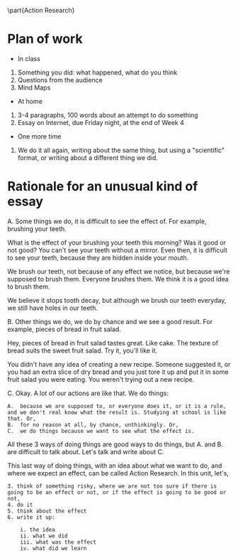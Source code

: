 \part{Action Research}

# Plan of work
	
* In class

1. Something you did: what happened, what do you think
2. Questions from the audience
3. Mind Maps

* At home

1. 3-4 paragraphs, 100 words about an attempt to do something
2. Essay on Internet, due Friday night, at the end of Week 4

* One more time

1. We do it all again, writing about the same thing, but using a "scientific" format, or writing about a different thing we did.

# Rationale for an unusual kind of essay

A.  Some things we do, it is difficult to see the effect of. For example, brushing your teeth.

What is the effect of your brushing your teeth this morning? Was it good or not good? You can't see your teeth without a mirror. Even then, it is difficult to see your teeth, because they are hidden inside your mouth.

We brush our teeth, not because of any effect we notice, but because we're supposed to brush them. Everyone brushes them. We think it is a good idea to brush them.

We believe it stops tooth decay, but although we brush our teeth everyday, we still have holes in our teeth.

B.  Other things we do, we do by chance and we see a good result. For example, pieces of bread in fruit salad.

Hey, pieces of bread in fruit salad tastes great. Like cake. The texture of bread suits the sweet fruit salad. Try it, you'll like it.

You didn't have any idea of creating a new recipe. Someone suggested it, or you had an extra slice of dry bread and you just tore it up and put it in some fruit salad you were eating. You weren't trying out a new recipe.

C. Okay. A lot of our actions are like that. We do things:

	A.  because we are supposed to, or everyone does it, or it is a rule, and we don't real know what the result is. Studying at school is like that. Or,
	B.  for no reason at all, by chance, unthinkingly. Or,
	C.  we do things because we want to see what the effect is.

All these 3 ways of doing things are good ways to do things, but A. and B. are difficult to talk about. Let's talk and write about C.

This last way of doing things, with an idea about what we want to do, and where we expect an effect, can be called Action Research. In this unit, let's,

	3. think of something risky, where we are not too sure if there is going to be an effect or not, or if the effect is going to be good or not, 
	4. do it
	5. think about the effect
	6. write it up:
		
		i. the idea
		ii. what we did
		iii. what was the effect
		iv. what did we learn

